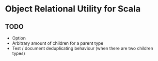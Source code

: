 # Object Relational Utility for Scala


## TODO

- Option
- Arbitrary amount of children for a parent type
- Test / document deduplicating behaviour (when there are two children types)
